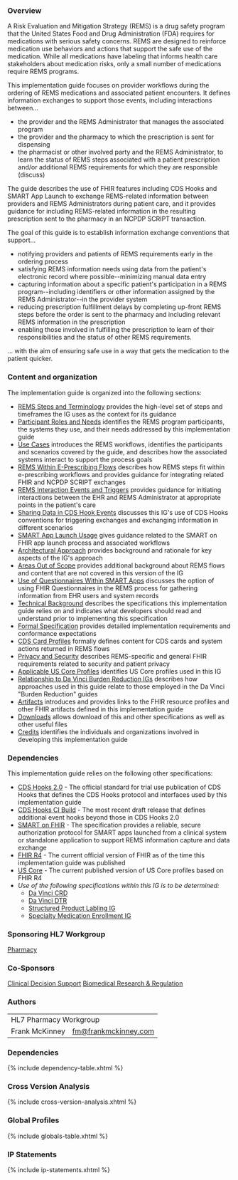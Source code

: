 ### Overview
A Risk Evaluation and Mitigation Strategy (REMS) is a drug safety program that the United States Food and Drug Administration (FDA) requires for medications with serious safety concerns. REMS are designed to reinforce medication use behaviors and actions that support the safe use of the medication. While all medications have labeling that informs health care stakeholders about medication risks, only a small number of medications require REMS programs.

This implementation guide focuses on provider workflows during the ordering of REMS medications and associated patient encounters. It defines information exchanges to support those events, including interactions between... 
- the provider and the REMS Administrator that manages the associated program
- the provider and the pharmacy to which the prescription is sent for dispensing
- the pharmacist or other involved party and the REMS Administrator, to learn the status of REMS steps associated with a patient prescription and/or additional REMS requirements for which they are responsible (discuss)

The guide describes the use of FHIR features including CDS Hooks and SMART App Launch to exchange REMS-related information between providers and REMS Administrators during patient care, and it provides guidance for including REMS-related information in the resulting prescription sent to the pharmacy in an NCPDP SCRIPT transaction.

The goal of this guide is to establish information exchange conventions that support...
- notifying providers and patients of REMS requirements early in the ordering process
- satisfying REMS information needs using data from the patient's electronic record where possible--minimizing manual data entry
- capturing information about a specific patient's participation in a REMS program--including identifiers or other information assigned by the REMS Administrator--in the provider system
- reducing prescription fulfillment delays by completing up-front REMS steps before the order is sent to the pharmacy and including relevant REMS information in the prescription
- enabling those involved in fulfilling the prescription to learn of their responsibilities and the status of other REMS requirements.

... with the aim of ensuring safe use in a way that gets the medication to the patient quicker.

<p></p>

### Content and organization
The implementation guide is organized into the following sections:
* [REMS Steps and Terminology](process.html) provides the high-level set of steps and timeframes the IG uses as the context for its guidance
* [Participant Roles and Needs](roles.html) identifies the REMS program participants, the systems they use, and their needs addressed by this implementation guide
* [Use Cases](use-cases.html) introduces the REMS workflows, identifies the participants and scenarios covered by the guide, and describes how the associated systems interact to support the process goals
* [REMS Within E-Prescribing Flows](eprescribing.html) describes how REMS steps fit within e-prescribing workflows and provides guidance for integrating related FHIR and NCPDP SCRIPT exchanges
* [REMS Interaction Events and Triggers](event-triggers.html) provides guidance for initiating interactions between the EHR and REMS Administrator at appropriate points in the patient's care
* [Sharing Data in CDS Hook Events](cds.html) discusses this IG's use of CDS Hooks conventions for triggering exchanges and exchanging information in different scenarios
* [SMART App Launch Usage](smart.html) gives guidance related to the SMART on FHIR app launch process and associated workflows
* [Architectural Approach](architecture.html) provides background and rationale for key aspects of the IG's approach
* [Areas Out of Scope](out-of-scope.html) provides additional background about REMS flows and content that are not covered in this version of the IG
* [Use of Questionnaires Within SMART Apps](questionnaires.html) discusses the option of using FHIR Questionnaires in the REMS process for gathering information from EHR users and system records
* [Technical Background](technical-background.html) describes the specifications this implementation guide relies on and indicates what developers should read and understand prior to implementing this specification
* [Formal Specification](specification.html) provides detailed implementation requirements and conformance expectations
* [CDS Card Profiles](cds-cards.html) formally defines content for CDS cards and system actions returned in REMS flows
* [Privacy and Security](privacy-security.html) describes REMS-specific and general FHIR requirements related to security and patient privacy
* [Applicable US Core Profiles](us-core.html) identifies US Core profiles used in this IG
* [Relationship to Da Vinci Burden Reduction IGs](da-vinci-burden-reduction.html)  describes how approaches used in this guide relate to those employed in the Da Vinci "Burden Reduction" guides
* [Artifacts](artifacts.html) introduces and provides links to the FHIR resource profiles and other FHIR artifacts defined in this implementation guide
* [Downloads](downloads.html) allows download of this and other specifications as well as other useful files
* [Credits](credits.html) identifies the individuals and organizations involved in developing this implementation guide

<p></p>

### Dependencies 
This implementation guide relies on the following other specifications: 

* [CDS Hooks 2.0](https://cds-hooks.hl7.org/2.0/) - The official standard for trial use publication of CDS Hooks that defines the CDS Hooks protocol and interfaces used by this implementation guide
* [CDS Hooks CI Build](https://cds-hooks.org/specification/current/) - The most recent draft release that defines additional event hooks beyond those in CDS Hooks 2.0
* [SMART on FHIR](http://hl7.org/fhir/smart-app-launch) - The specification provides a reliable, secure authorization protocol for SMART apps launched from a clinical system or standalone application to support REMS information capture and data exchange
* [FHIR R4](http://hl7.org/fhir/R4/) - The current official version of FHIR as of the time this implementation guide was published
* [US Core](http://hl7.org/fhir/us/core) - The current published version of US Core profiles based on FHIR R4
* _Use of the following specifications within this IG is to be determined:_
  * [Da Vinci CRD](https://build.fhir.org/ig/HL7/davinci-crd/)
  * [Da Vinci DTR](https://build.fhir.org/ig/HL7/davinci-dtr/)
  * [Structured Product Labling IG](https://build.fhir.org/ig/HL7/fhir-spl/branches/main/index.html)
  * [Specialty Medication Enrollment IG](https://build.fhir.org/ig/HL7/fhir-specialty-rx/artifacts.html)

<p></p>

### Sponsoring HL7 Workgroup  
[Pharmacy](https://confluence.hl7.org/display/PHAR)

<p></p>

### Co-Sponsors 
[Clinical Decision Support](https://confluence.hl7.org/display/CDS)
[Biomedical Research & Regulation](https://confluence.hl7.org/display/BRR)

<p></p>

### Authors

<table class="grid">
    <tbody>
	  <tr>
		<td colspan="2">HL7 Pharmacy Workgroup</td>
  	  </tr>
	  <tr>
		<td>Frank McKinney</td>
		<td><a href="mailto:fm@frankmckinney.com">fm@frankmckinney.com</a></td>
	  </tr>
	</tbody>
  </table>

<p></p>


### Dependencies
{% include dependency-table.xhtml %}

### Cross Version Analysis
{% include cross-version-analysis.xhtml %}

### Global Profiles
{% include globals-table.xhtml %}

### IP Statements
{% include ip-statements.xhtml %}
